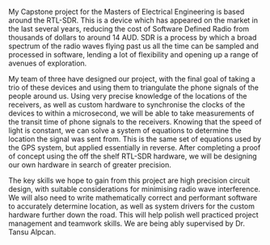 My Capstone project for the Masters of Electrical Engineering is based around the RTL-SDR. This is a device which has appeared on the market in the last several years, reducing the cost of Software Defined Radio from thousands of dollars to around 14 AUD. SDR is a process by which a broad spectrum of the radio waves flying past us all the time can be sampled and processed in software, lending a lot of flexibility and opening up a range of avenues of exploration.

My team of three have designed our project, with the final goal of taking a trio of these devices and using them to triangulate the phone signals of the people around us. Using very precise knowledge of the locations of the receivers, as well as custom hardware to synchronise the clocks of the devices to within a microsecond, we will be able to take measurements of the transit time of phone signals to the receivers. Knowing that the speed of light is constant, we can solve a system of equations to determine the location the signal was sent from. This is the same set of equations used by the GPS system, but applied essentially in reverse. After completing a proof of concept using the off the shelf RTL-SDR hardware, we will be designing our own hardware in search of greater precision. 

The key skills we hope to gain from this project are high precision circuit design, with suitable considerations for minimising radio wave interference. We will also need to write mathematically correct and performant software to accurately determine location, as well as system drivers for the custom hardware further down the road. This will help polish well practiced project management and teamwork skills. We are being ably supervised by Dr. Tansu Alpcan.      